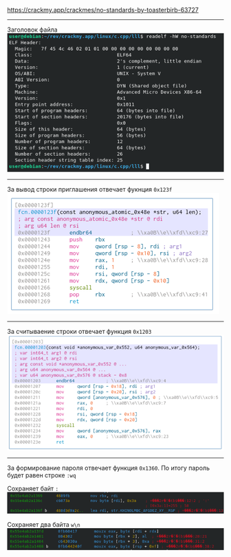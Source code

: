 https://crackmy.app/crackmes/no-standards-by-toasterbirb-63727

---

Заголовок файла\
![alt text](images/1.png)

---

За вывод строки приглашения отвечает фукнция `0x123f`\
![alt text](images/2.png)

---

За считываение строки отвечает функция `0x1203`\
![alt text](images/3.png)

---

За формирование пароля отвечает функция `0x1360`. По итогу пароль будет равен строке `:wq`

Сохраняет байт `:`\
![alt text](images/4.png)

Сохраняет два байта `w\n`\
![alt text](images/5.png)